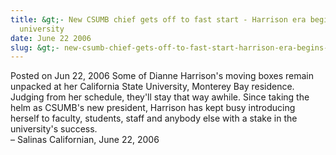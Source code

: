 ```yaml
---
title: &gt;- New CSUMB chief gets off to fast start - Harrison era begins at
  university
date: June 22 2006
slug: &gt;- new-csumb-chief-gets-off-to-fast-start-harrison-era-begins-at-university
---
```


 



<span class="date">Posted on Jun 22, 2006    </span>
Some of Dianne Harrison&apos;s moving boxes remain unpacked at her
California State University, Monterey Bay residence. Judging from
her schedule, they&apos;ll stay that way awhile. Since taking the helm
as CSUMB&apos;s new president, Harrison has kept busy introducing
herself to faculty, students, staff and anybody else with a stake
in the university&apos;s success.<br>
&#x2013; Salinas Californian, June 22, 2006<br/></br>




 
